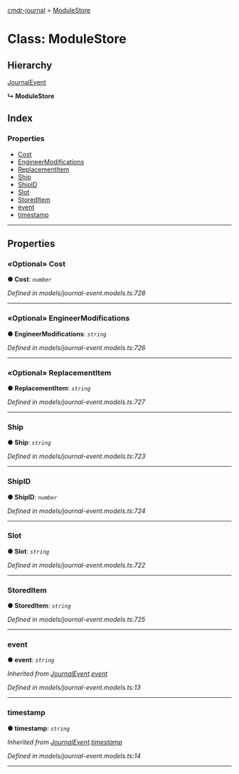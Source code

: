[cmdr-journal](../README.md) > [ModuleStore](../classes/modulestore.md)



# Class: ModuleStore

## Hierarchy


 [JournalEvent](journalevent.md)

**↳ ModuleStore**







## Index

### Properties

* [Cost](modulestore.md#cost)
* [EngineerModifications](modulestore.md#engineermodifications)
* [ReplacementItem](modulestore.md#replacementitem)
* [Ship](modulestore.md#ship)
* [ShipID](modulestore.md#shipid)
* [Slot](modulestore.md#slot)
* [StoredItem](modulestore.md#storeditem)
* [event](modulestore.md#event)
* [timestamp](modulestore.md#timestamp)



---
## Properties
<a id="cost"></a>

### «Optional» Cost

**●  Cost**:  *`number`* 

*Defined in models/journal-event.models.ts:728*





___

<a id="engineermodifications"></a>

### «Optional» EngineerModifications

**●  EngineerModifications**:  *`string`* 

*Defined in models/journal-event.models.ts:726*





___

<a id="replacementitem"></a>

### «Optional» ReplacementItem

**●  ReplacementItem**:  *`string`* 

*Defined in models/journal-event.models.ts:727*





___

<a id="ship"></a>

###  Ship

**●  Ship**:  *`string`* 

*Defined in models/journal-event.models.ts:723*





___

<a id="shipid"></a>

###  ShipID

**●  ShipID**:  *`number`* 

*Defined in models/journal-event.models.ts:724*





___

<a id="slot"></a>

###  Slot

**●  Slot**:  *`string`* 

*Defined in models/journal-event.models.ts:722*





___

<a id="storeditem"></a>

###  StoredItem

**●  StoredItem**:  *`string`* 

*Defined in models/journal-event.models.ts:725*





___

<a id="event"></a>

###  event

**●  event**:  *`string`* 

*Inherited from [JournalEvent](journalevent.md).[event](journalevent.md#event)*

*Defined in models/journal-event.models.ts:13*





___

<a id="timestamp"></a>

###  timestamp

**●  timestamp**:  *`string`* 

*Inherited from [JournalEvent](journalevent.md).[timestamp](journalevent.md#timestamp)*

*Defined in models/journal-event.models.ts:14*





___



